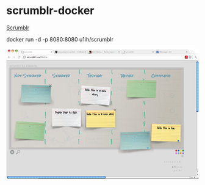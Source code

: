 # scrumblr-docker

[Scrumblr](https://github.com/aliasaria/scrumblr)

docker run -d -p 8080:8080 u1ih/scrumblr

![](scramblr.png)
